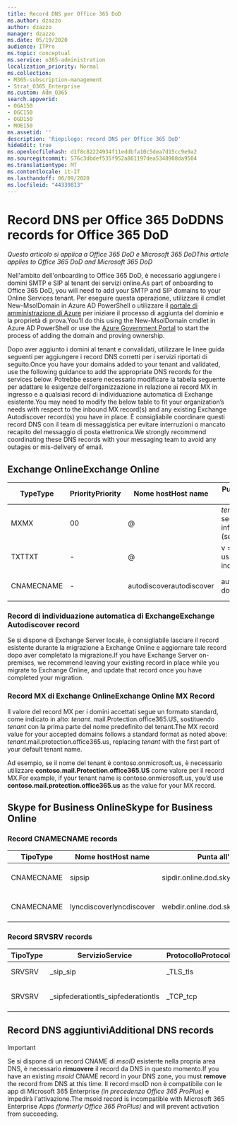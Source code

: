```yaml
---
title: Record DNS per Office 365 DoD
ms.author: dzazzo
author: dzazzo
manager: dzazzo
ms.date: 05/19/2020
audience: ITPro
ms.topic: conceptual
ms.service: o365-administration
localization_priority: Normal
ms.collection:
- M365-subscription-management
- Strat_O365_Enterprise
ms.custom: Adm_O365
search.appverid:
- OGA150
- OGC150
- OGD150
- MOE150
ms.assetid: ''
description: 'Riepilogo: record DNS per Office 365 DoD'
hideEdit: true
ms.openlocfilehash: d1f8c82224934f11eddbfa10c5dea7d15cc9e9a2
ms.sourcegitcommit: 576c3dbdef535f952a861197dea5348908da9504
ms.translationtype: MT
ms.contentlocale: it-IT
ms.lasthandoff: 06/09/2020
ms.locfileid: "44339813"
---
```

# <a name="dns-records-for-office-365-dod"></a><span data-ttu-id="4d284-103">Record DNS per Office 365 DoD</span><span class="sxs-lookup"><span data-stu-id="4d284-103">DNS records for Office 365 DoD</span></span>

<span data-ttu-id="4d284-104">*Questo articolo si applica a Office 365 DoD e Microsoft 365 DoD*</span><span class="sxs-lookup"><span data-stu-id="4d284-104">*This article applies to Office 365 DoD and Microsoft 365 DoD*</span></span>

<span data-ttu-id="4d284-105">Nell'ambito dell'onboarding to Office 365 DoD, è necessario aggiungere i domini SMTP e SIP al tenant dei servizi online.</span><span class="sxs-lookup"><span data-stu-id="4d284-105">As part of onboarding to Office 365 DoD, you will need to add your SMTP and SIP domains to your Online Services tenant.</span></span>  <span data-ttu-id="4d284-106">Per eseguire questa operazione, utilizzare il cmdlet New-MsolDomain in Azure AD PowerShell o utilizzare il [portale di amministrazione di Azure](https://portal.azure.us) per iniziare il processo di aggiunta del dominio e la proprietà di prova.</span><span class="sxs-lookup"><span data-stu-id="4d284-106">You’ll do this using the New-MsolDomain cmdlet in Azure AD PowerShell or use the [Azure Government Portal](https://portal.azure.us) to start the process of adding the domain and proving ownership.</span></span>

<span data-ttu-id="4d284-107">Dopo aver aggiunto i domini al tenant e convalidati, utilizzare le linee guida seguenti per aggiungere i record DNS corretti per i servizi riportati di seguito.</span><span class="sxs-lookup"><span data-stu-id="4d284-107">Once you have your domains added to your tenant and validated, use the following guidance to add the appropriate DNS records for the services below.</span></span>  <span data-ttu-id="4d284-108">Potrebbe essere necessario modificare la tabella seguente per adattare le esigenze dell'organizzazione in relazione ai record MX in ingresso e a qualsiasi record di individuazione automatica di Exchange esistente.</span><span class="sxs-lookup"><span data-stu-id="4d284-108">You may need to modify the below table to fit your organization’s needs with respect to the inbound MX record(s) and any existing Exchange Autodiscover record(s) you have in place.</span></span>  <span data-ttu-id="4d284-109">È consigliabile coordinare questi record DNS con il team di messaggistica per evitare interruzioni o mancato recapito del messaggio di posta elettronica.</span><span class="sxs-lookup"><span data-stu-id="4d284-109">We strongly recommend coordinating these DNS records with your messaging team to avoid any outages or mis-delivery of email.</span></span>

## <a name="exchange-online"></a><span data-ttu-id="4d284-110">Exchange Online</span><span class="sxs-lookup"><span data-stu-id="4d284-110">Exchange Online</span></span>

| <span data-ttu-id="4d284-111">Type</span><span class="sxs-lookup"><span data-stu-id="4d284-111">Type</span></span> | <span data-ttu-id="4d284-112">Priority</span><span class="sxs-lookup"><span data-stu-id="4d284-112">Priority</span></span> | <span data-ttu-id="4d284-113">Nome host</span><span class="sxs-lookup"><span data-stu-id="4d284-113">Host name</span></span> | <span data-ttu-id="4d284-114">Punta all'indirizzo o al valore</span><span class="sxs-lookup"><span data-stu-id="4d284-114">Points to address or value</span></span> | <span data-ttu-id="4d284-115">TTL</span><span class="sxs-lookup"><span data-stu-id="4d284-115">TTL</span></span> |
| --- | --- | --- | --- | --- |
| <span data-ttu-id="4d284-116">MX</span><span class="sxs-lookup"><span data-stu-id="4d284-116">MX</span></span> | <span data-ttu-id="4d284-117">0</span><span class="sxs-lookup"><span data-stu-id="4d284-117">0</span></span> | @ | <span data-ttu-id="4d284-118">*tenant*. mail.Protection.office365.US (vedere di seguito per ulteriori informazioni)</span><span class="sxs-lookup"><span data-stu-id="4d284-118">*tenant*.mail.protection.office365.us (see below for additional details)</span></span> | <span data-ttu-id="4d284-119">1 Hour</span><span class="sxs-lookup"><span data-stu-id="4d284-119">1 Hour</span></span> |
| <span data-ttu-id="4d284-120">TXT</span><span class="sxs-lookup"><span data-stu-id="4d284-120">TXT</span></span> | - | @ | <span data-ttu-id="4d284-121">v = spf1 include: SPF. Protection. office365. us-all</span><span class="sxs-lookup"><span data-stu-id="4d284-121">v=spf1 include:spf.protection.office365.us -all</span></span> | <span data-ttu-id="4d284-122">1 Hour</span><span class="sxs-lookup"><span data-stu-id="4d284-122">1 Hour</span></span> |
| <span data-ttu-id="4d284-123">CNAME</span><span class="sxs-lookup"><span data-stu-id="4d284-123">CNAME</span></span> | - | <span data-ttu-id="4d284-124">autodiscover</span><span class="sxs-lookup"><span data-stu-id="4d284-124">autodiscover</span></span> | <span data-ttu-id="4d284-125">autodiscover-dod.office365.us</span><span class="sxs-lookup"><span data-stu-id="4d284-125">autodiscover-dod.office365.us</span></span> | <span data-ttu-id="4d284-126">1 Hour</span><span class="sxs-lookup"><span data-stu-id="4d284-126">1 Hour</span></span> |

### <a name="exchange-autodiscover-record"></a><span data-ttu-id="4d284-127">Record di individuazione automatica di Exchange</span><span class="sxs-lookup"><span data-stu-id="4d284-127">Exchange Autodiscover record</span></span>

<span data-ttu-id="4d284-128">Se si dispone di Exchange Server locale, è consigliabile lasciare il record esistente durante la migrazione a Exchange Online e aggiornare tale record dopo aver completato la migrazione.</span><span class="sxs-lookup"><span data-stu-id="4d284-128">If you have Exchange Server on-premises, we recommend leaving your existing record in place while you migrate to Exchange Online, and update that record once you have completed your migration.</span></span>

### <a name="exchange-online-mx-record"></a><span data-ttu-id="4d284-129">Record MX di Exchange Online</span><span class="sxs-lookup"><span data-stu-id="4d284-129">Exchange Online MX Record</span></span>

<span data-ttu-id="4d284-130">Il valore del record MX per i domini accettati segue un formato standard, come indicato in alto: *tenant*. mail.Protection.office365.US, sostituendo *tenant* con la prima parte del nome predefinito del tenant.</span><span class="sxs-lookup"><span data-stu-id="4d284-130">The MX record value for your accepted domains follows a standard format as noted above: *tenant*.mail.protection.office365.us, replacing *tenant* with the first part of your default tenant name.</span></span>

<span data-ttu-id="4d284-131">Ad esempio, se il nome del tenant è contoso.onmicrosoft.us, è necessario utilizzare **contoso.mail.Protection.office365.US** come valore per il record MX.</span><span class="sxs-lookup"><span data-stu-id="4d284-131">For example, if your tenant name is contoso.onmicrosoft.us, you’d use **contoso.mail.protection.office365.us** as the value for your MX record.</span></span>

## <a name="skype-for-business-online"></a><span data-ttu-id="4d284-132">Skype for Business Online</span><span class="sxs-lookup"><span data-stu-id="4d284-132">Skype for Business Online</span></span>

### <a name="cname-records"></a><span data-ttu-id="4d284-133">Record CNAME</span><span class="sxs-lookup"><span data-stu-id="4d284-133">CNAME records</span></span>

| <span data-ttu-id="4d284-134">Tipo</span><span class="sxs-lookup"><span data-stu-id="4d284-134">Type</span></span> | <span data-ttu-id="4d284-135">Nome host</span><span class="sxs-lookup"><span data-stu-id="4d284-135">Host name</span></span> | <span data-ttu-id="4d284-136">Punta all'indirizzo o al valore</span><span class="sxs-lookup"><span data-stu-id="4d284-136">Points to address or value</span></span> | <span data-ttu-id="4d284-137">TTL</span><span class="sxs-lookup"><span data-stu-id="4d284-137">TTL</span></span> |
| --- | --- | --- | --- |
| <span data-ttu-id="4d284-138">CNAME</span><span class="sxs-lookup"><span data-stu-id="4d284-138">CNAME</span></span> | <span data-ttu-id="4d284-139">sip</span><span class="sxs-lookup"><span data-stu-id="4d284-139">sip</span></span> | <span data-ttu-id="4d284-140">sipdir.online.dod.skypeforbusiness.us</span><span class="sxs-lookup"><span data-stu-id="4d284-140">sipdir.online.dod.skypeforbusiness.us</span></span> | <span data-ttu-id="4d284-141">1 Hour</span><span class="sxs-lookup"><span data-stu-id="4d284-141">1 Hour</span></span> |
| <span data-ttu-id="4d284-142">CNAME</span><span class="sxs-lookup"><span data-stu-id="4d284-142">CNAME</span></span> | <span data-ttu-id="4d284-143">lyncdiscover</span><span class="sxs-lookup"><span data-stu-id="4d284-143">lyncdiscover</span></span> | <span data-ttu-id="4d284-144">webdir.online.dod.skypeforbusiness.us</span><span class="sxs-lookup"><span data-stu-id="4d284-144">webdir.online.dod.skypeforbusiness.us</span></span> | <span data-ttu-id="4d284-145">1 Hour</span><span class="sxs-lookup"><span data-stu-id="4d284-145">1 Hour</span></span> | 

### <a name="srv-records"></a><span data-ttu-id="4d284-146">Record SRV</span><span class="sxs-lookup"><span data-stu-id="4d284-146">SRV records</span></span>

| <span data-ttu-id="4d284-147">Tipo</span><span class="sxs-lookup"><span data-stu-id="4d284-147">Type</span></span> | <span data-ttu-id="4d284-148">Servizio</span><span class="sxs-lookup"><span data-stu-id="4d284-148">Service</span></span> | <span data-ttu-id="4d284-149">Protocollo</span><span class="sxs-lookup"><span data-stu-id="4d284-149">Protocol</span></span> | <span data-ttu-id="4d284-150">Porta</span><span class="sxs-lookup"><span data-stu-id="4d284-150">Port</span></span> | <span data-ttu-id="4d284-151">Peso</span><span class="sxs-lookup"><span data-stu-id="4d284-151">Weight</span></span> | <span data-ttu-id="4d284-152">Priority</span><span class="sxs-lookup"><span data-stu-id="4d284-152">Priority</span></span> | <span data-ttu-id="4d284-153">Nome</span><span class="sxs-lookup"><span data-stu-id="4d284-153">Name</span></span> | <span data-ttu-id="4d284-154">Destinazione</span><span class="sxs-lookup"><span data-stu-id="4d284-154">Target</span></span> | <span data-ttu-id="4d284-155">TTL</span><span class="sxs-lookup"><span data-stu-id="4d284-155">TTL</span></span> |
| --- | --- | --- | --- | --- | --- | --- | --- | --- |
| <span data-ttu-id="4d284-156">SRV</span><span class="sxs-lookup"><span data-stu-id="4d284-156">SRV</span></span> | <span data-ttu-id="4d284-157">\_sip</span><span class="sxs-lookup"><span data-stu-id="4d284-157">\_sip</span></span> | <span data-ttu-id="4d284-158">\_TLS</span><span class="sxs-lookup"><span data-stu-id="4d284-158">\_tls</span></span> | <span data-ttu-id="4d284-159">443</span><span class="sxs-lookup"><span data-stu-id="4d284-159">443</span></span> | <span data-ttu-id="4d284-160">1 </span><span class="sxs-lookup"><span data-stu-id="4d284-160">1</span></span> | <span data-ttu-id="4d284-161">100</span><span class="sxs-lookup"><span data-stu-id="4d284-161">100</span></span> | @ | <span data-ttu-id="4d284-162">sipdir.online.dod.skypeforbusiness.us</span><span class="sxs-lookup"><span data-stu-id="4d284-162">sipdir.online.dod.skypeforbusiness.us</span></span> | <span data-ttu-id="4d284-163">1 ora</span><span class="sxs-lookup"><span data-stu-id="4d284-163">1 Hour</span></span> |
| <span data-ttu-id="4d284-164">SRV</span><span class="sxs-lookup"><span data-stu-id="4d284-164">SRV</span></span> | <span data-ttu-id="4d284-165">\_sipfederationtls</span><span class="sxs-lookup"><span data-stu-id="4d284-165">\_sipfederationtls</span></span> | <span data-ttu-id="4d284-166">\_TCP</span><span class="sxs-lookup"><span data-stu-id="4d284-166">\_tcp</span></span> | <span data-ttu-id="4d284-167">5061</span><span class="sxs-lookup"><span data-stu-id="4d284-167">5061</span></span> | <span data-ttu-id="4d284-168">1 </span><span class="sxs-lookup"><span data-stu-id="4d284-168">1</span></span> | <span data-ttu-id="4d284-169">100</span><span class="sxs-lookup"><span data-stu-id="4d284-169">100</span></span> | @ | <span data-ttu-id="4d284-170">sipfed.online.dod.skypeforbusiness.us</span><span class="sxs-lookup"><span data-stu-id="4d284-170">sipfed.online.dod.skypeforbusiness.us</span></span> | <span data-ttu-id="4d284-171">1 Hour</span><span class="sxs-lookup"><span data-stu-id="4d284-171">1 Hour</span></span> |

## <a name="additional-dns-records"></a><span data-ttu-id="4d284-172">Record DNS aggiuntivi</span><span class="sxs-lookup"><span data-stu-id="4d284-172">Additional DNS records</span></span>

> [!IMPORTANT]
> <span data-ttu-id="4d284-173">Se si dispone di un record CNAME di *msoID* esistente nella propria area DNS, è necessario **rimuovere** il record da DNS in questo momento.</span><span class="sxs-lookup"><span data-stu-id="4d284-173">If you have an existing *msoid* CNAME record in your DNS zone, you must **remove** the record from DNS at this time.</span></span>  <span data-ttu-id="4d284-174">Il record msoID non è compatibile con le app di Microsoft 365 Enterprise *(in precedenza Office 365 ProPlus)* e impedirà l'attivazione.</span><span class="sxs-lookup"><span data-stu-id="4d284-174">The msoid record is incompatible with Microsoft 365 Enterprise Apps *(formerly Office 365 ProPlus)* and will prevent activation from succeeding.</span></span>
